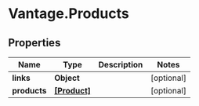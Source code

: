# Vantage.Products

## Properties
Name | Type | Description | Notes
------------ | ------------- | ------------- | -------------
**links** | **Object** |  | [optional] 
**products** | [**[Product]**](Product.md) |  | [optional] 



